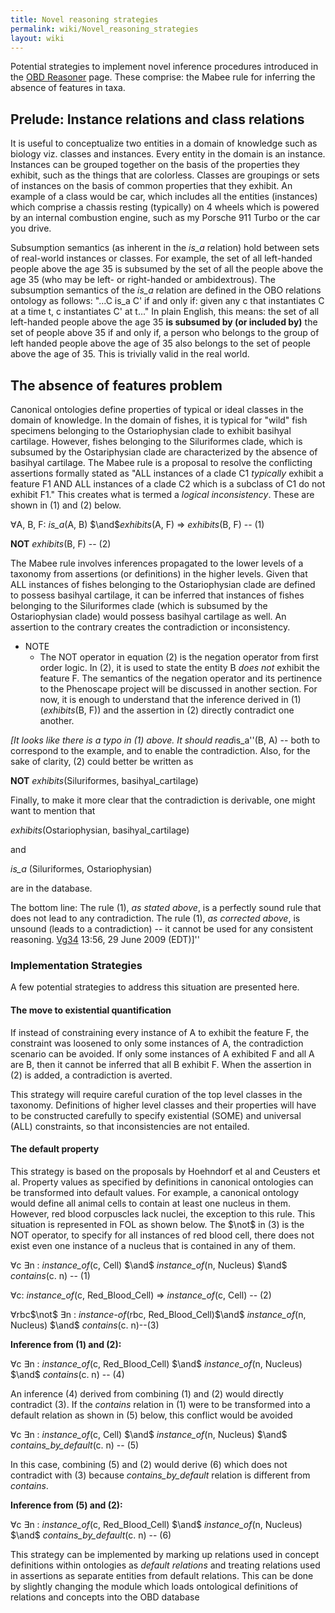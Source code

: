 ```yaml
---
title: Novel reasoning strategies
permalink: wiki/Novel_reasoning_strategies
layout: wiki
---
```


Potential strategies to implement novel inference procedures introduced
in the <a href="OBD_Reasoner#Novel_inference_procedures_for_Phenoscape"
class="wikilink" title="OBD Reasoner">OBD Reasoner</a> page. These
comprise: the Mabee rule for inferring the absence of features in taxa.

## Prelude: Instance relations and class relations

It is useful to conceptualize two entities in a domain of knowledge such
as biology viz. classes and instances. Every entity in the domain is an
instance. Instances can be grouped together on the basis of the
properties they exhibit, such as the things that are colorless. Classes
are groupings or sets of instances on the basis of common properties
that they exhibit. An example of a class would be car, which includes
all the entities (instances) which comprise a chassis resting
(typically) on 4 wheels which is powered by an internal combustion
engine, such as my Porsche 911 Turbo or the car you drive.

Subsumption semantics (as inherent in the *is_a* relation) hold between
sets of real-world instances or classes. For example, the set of all
left-handed people above the age 35 is subsumed by the set of all the
people above the age 35 (who may be left- or right-handed or
ambidextrous). The subsumption semantics of the *is_a* relation are
defined in the OBO relations ontology as follows: "...C is_a C' if and
only if: given any c that instantiates C at a time t, c instantiates C'
at t..." In plain English, this means: the set of all left-handed people
above the age 35 **is subsumed by (or included by)** the set of people
above 35 if and only if, a person who belongs to the group of left
handed people above the age of 35 also belongs to the set of people
above the age of 35. This is trivially valid in the real world.

## The absence of features problem

Canonical ontologies define properties of typical or ideal classes in
the domain of knowledge. In the domain of fishes, it is typical for
"wild" fish specimens belonging to the Ostariophysian clade to exhibit
basihyal cartilage. However, fishes belonging to the Siluriformes clade,
which is subsumed by the Ostariphysian clade are characterized by the
absence of basihyal cartilage. The Mabee rule is a proposal to resolve
the conflicting assertions formally stated as "ALL instances of a clade
C1 *typically* exhibit a feature F1 AND ALL instances of a clade C2
which is a subclass of C1 do not exhibit F1." This creates what is
termed a *logical inconsistency*. These are shown in (1) and (2) below.

$`\forall`$A, B, F: *is_a*(A, B) $`\and`$*exhibits*(A, F)
$`\Rightarrow`$ *exhibits*(B, F) -- (1)

**NOT** *exhibits*(B, F) -- (2)

The Mabee rule involves inferences propagated to the lower levels of a
taxonomy from assertions (or definitions) in the higher levels. Given
that ALL instances of fishes belonging to the Ostariophysian clade are
defined to possess basihyal cartilage, it can be inferred that instances
of fishes belonging to the Siluriformes clade (which is subsumed by the
Ostariophysian clade) would possess basihyal cartilage as well. An
assertion to the contrary creates the contradiction or inconsistency.

- NOTE
  - The NOT operator in equation (2) is the negation operator from first
    order logic. In (2), it is used to state the entity B *does not*
    exhibit the feature F. The semantics of the negation operator and
    its pertinence to the Phenoscape project will be discussed in
    another section. For now, it is enough to understand that the
    inference derived in (1) (*exhibits*(B, F)) and the assertion in (2)
    directly contradict one another.

<REMARK> *\[It looks like there is a typo in (1) above. It should
read*is_a''(B, A) -- both to correspond to the example, and to enable
the contradiction. Also, for the sake of clarity, (2) could better be
written as

**NOT** *exhibits*(Siluriformes, basihyal_cartilage)

Finally, to make it more clear that the contradiction is derivable, one
might want to mention that

*exhibits*(Ostariophysian, basihyal_cartilage)

and

*is_a* (Siluriformes, Ostariophysian)

are in the database.

The bottom line: The rule (1), *as stated above*, is a perfectly sound
rule that does not lead to any contradiction. The rule (1), *as
corrected above*, is unsound (leads to a contradiction) -- it cannot be
used for any consistent reasoning.
<a href="User%3AVg34" class="wikilink" title="Vg34">Vg34</a> 13:56, 29
June 2009 (EDT)\]'' </REMARK>

### Implementation Strategies

A few potential strategies to address this situation are presented here.

#### The move to existential quantification

If instead of constraining every instance of A to exhibit the feature F,
the constraint was loosened to only some instances of A, the
contradiction scenario can be avoided. If only some instances of A
exhibited F and all A are B, then it cannot be inferred that all B
exhibit F. When the assertion in (2) is added, a contradiction is
averted.

This strategy will require careful curation of the top level classes in
the taxonomy. Definitions of higher level classes and their properties
will have to be constructed carefully to specify existential (SOME) and
universal (ALL) constraints, so that inconsistencies are not entailed.

#### The default property

This strategy is based on the proposals by Hoehndorf et al and Ceusters
et al. Property values as specified by definitions in canonical
ontologies can be transformed into default values. For example, a
canonical ontology would define all animal cells to contain at least one
nucleus in them. However, red blood corpuscles lack nuclei, the
exception to this rule. This situation is represented in FOL as shown
below. The $`\not`$ in (3) is the NOT operator, to specify for all
instances of red blood cell, there does not exist even one instance of a
nucleus that is contained in any of them.

$`\forall`$c $`\exists`$n : *instance_of*(c, Cell) $`\and`$
*instance_of*(n, Nucleus) $`\and`$ *contains*(c. n) -- (1)

$`\forall`$c: *instance_of*(c, Red_Blood_Cell) $`\Rightarrow`$
*instance_of*(c, Cell) -- (2)

$`\forall`$rbc$`\not`$ $`\exists`$n : *instance-of*(rbc,
Red_Blood_Cell)$`\and`$ *instance_of*(n, Nucleus) $`\and`$ *contains*(c.
n)--(3)

**Inference from (1) and (2):**

$`\forall`$c $`\exists`$n : *instance_of*(c, Red_Blood_Cell) $`\and`$
*instance_of*(n, Nucleus) $`\and`$ *contains*(c. n) -- (4)

An inference (4) derived from combining (1) and (2) would directly
contradict (3). If the *contains* relation in (1) were to be transformed
into a default relation as shown in (5) below, this conflict would be
avoided

$`\forall`$c $`\exists`$n : *instance_of*(c, Cell) $`\and`$
*instance_of*(n, Nucleus) $`\and`$ *contains_by_default*(c. n) -- (5)

In this case, combining (5) and (2) would derive (6) which does not
contradict with (3) because *contains_by_default* relation is different
from *contains*.

**Inference from (5) and (2):**

$`\forall`$c $`\exists`$n : *instance_of*(c, Red_Blood_Cell) $`\and`$
*instance_of*(n, Nucleus) $`\and`$ *contains_by_default*(c. n) -- (6)

This strategy can be implemented by marking up relations used in concept
definitions within ontologies as *default relations* and treating
relations used in assertions as separate entities from default
relations. This can be done by slightly changing the module which loads
ontological definitions of relations and concepts into the OBD database
